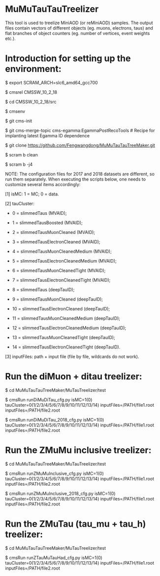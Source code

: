 # MuMuTauTauTreelizerThis tool is used to treelize MiniAOD (or reMiniAOD) samples. The output files contain vectors of different objects (eg. muons, electrons, taus) and flat branches of object counters (eg. number of vertices, event weights etc.).# Introduction for setting up the environment:$ export SCRAM_ARCH=slc6_amd64_gcc700$ cmsrel CMSSW_10_2_18$ cd CMSSW_10_2_18/src$ cmsenv$ git cms-init$ git cms-merge-topic cms-egamma:EgammaPostRecoTools # Recipe for implanting latest Egamma ID dependence$ git clone https://github.com/Fengwangdong/MuMuTauTauTreeMaker.git$ scram b clean$ scram b -j4NOTE: The configuration files for 2017 and 2018 datasets are different, so run them separately. When executing the scripts below, one needs to customize several items accordingly:[1] isMC: 1 = MC; 0 = data.[2] tauCluster: * 0 = slimmedTaus (MVAID); * 1 = slimmedTausBoosted (MVAID); * 2 = slimmedTausMuonCleaned (MVAID); * 3 = slimmedTausElectronCleaned (MVAID); * 4 = slimmedTausMuonCleanedMedium (MVAID); * 5 = slimmedTausElectronCleanedMedium (MVAID); * 6 = slimmedTausMuonCleanedTight (MVAID); * 7 = slimmedTausElectronCleanedTight (MVAID); * 8 = slimmedTaus (deepTauID); * 9 = slimmedTausMuonCleaned (deepTauID); * 10 = slimmedTausElectronCleaned (deepTauID); * 11 = slimmedTausMuonCleanedMedium (deepTauID); * 12 = slimmedTausElectronCleanedMedium (deepTauID); * 13 = slimmedTausMuonCleanedTight (deepTauID); * 14 = slimmedTausElectronCleanedTight (deepTauID).[3] inputFiles: path + input file (file by file, wildcards do not work).# Run the diMuon + ditau treelizer:$ cd MuMuTauTauTreeMaker/MuTauTreelizer/test$ cmsRun runDiMuDiTau_cfg.py isMC=1(0) tauCluster=0(1/2/3/4/5/6/7/8/9/10/11/12/13/14) inputFiles=/PATH/file1.root inputFiles=/PATH/file2.root$ cmsRun runDiMuDiTau_2018_cfg.py isMC=1(0) tauCluster=0(1/2/3/4/5/6/7/8/9/10/11/12/13/14) inputFiles=/PATH/file1.root inputFiles=/PATH/file2.root# Run the ZMuMu inclusive treelizer:$ cd MuMuTauTauTreeMaker/MuTauTreelizer/test$ cmsRun runZMuMuInclusive_cfg.py isMC=1(0) tauCluster=0(1/2/3/4/5/6/7/8/9/10/11/12/13/14) inputFiles=/PATH/file1.root inputFiles=/PATH/file2.root$ cmsRun runZMuMuInclusive_2018_cfg.py isMC=1(0) tauCluster=0(1/2/3/4/5/6/7/8/9/10/11/12/13/14) inputFiles=/PATH/file1.root inputFiles=/PATH/file2.root# Run the ZMuTau (tau_mu + tau_h) treelizer:$ cd MuMuTauTauTreeMaker/MuTauTreelizer/test$ cmsRun runZTauMuTauHad_cfg.py isMC=1(0) tauCluster=0(1/2/3/4/5/6/7/8/9/10/11/12/13/14) inputFiles=/PATH/file1.root inputFiles=/PATH/file2.root